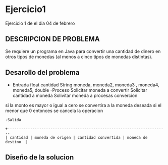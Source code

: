 # Ejercicio1
Ejercicio 1 de el dia 04 de febrero
## DESCRIPCION DE PROBLEMA
Se requiere un programa en Java para convertir una cantidad de dinero en otros tipos de monedas (al menos a cinco tipos de monedas distintas). 
## Desarollo del problema
- Entrada
float cantidad
String moneda, moneda2, moneda3 , moneda4, moneda5,
double
-Proceso 
Solicitar moneda a convertir
Solicitar cantidad a moneda
Solivitar moneda a procesas convercion

si la monto es mayor o igual a cero se convertira a la moneda deseada
si el menor que 0 entonces se cancela la operacion
~~~
-Salida

+-----------------------------------------------------------------------
| cantidad | moneda de origen | cantidad convertida | moneda de destino  |
~~~
##  Diseño de la solucion 
